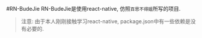 #RN-BudeJie
RN-BudeJie是使用react-native, 仿照```百思不得姐```所写的项目.

>注意: 由于本人刚刚接触学习react-native, package.json中有一些依赖是没有必要的.




